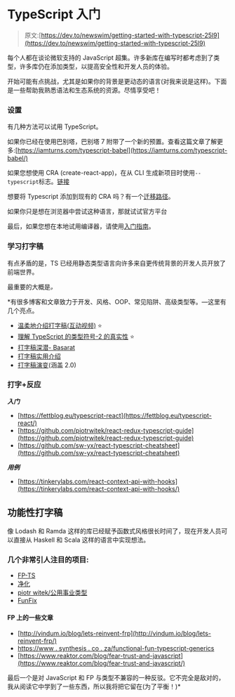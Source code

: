 # TypeScript 入门

> 原文:[https://dev.to/newswim/getting-started-with-typescript-25l9](https://dev.to/newswim/getting-started-with-typescript-25l9)

每个人都在谈论微软支持的 JavaScript 超集。许多新库在编写时都考虑到了类型，许多库仍在添加类型，以提高安全性和开发人员的体验。

开始可能有点挑战，尤其是如果你的背景是更动态的语言(对我来说是这样)。下面是一些帮助我熟悉语法和生态系统的资源。尽情享受吧！

### [](#setup)设置

有几种方法可以试用 TypeScript。

如果你已经在使用巴别塔，巴别塔 7 附带了一个新的预置。查看这篇文章了解更多:[https://iamturns.com/typescript-babel](https://iamturns.com/typescript-babel/)

如果您想使用 CRA (create-react-app)，在从 CLI 生成新项目时使用`--typescript`标志。[链接](https://facebook.github.io/create-react-app/docs/adding-typescript)

想要将 Typescript 添加到现有的 CRA 吗？有一个[迁移路径](https://vincenttunru.com/migrate-create-react-app-typescript-to-create-react-app/)。

如果你只是想在浏览器中尝试这种语言，那就试试官方平台

最后，如果您想在本地试用编译器，请使用[入门指南](https://www.typescriptlang.org/docs/tutorial.html)。

### [](#learning-typescript)学习打字稿

有点矛盾的是，TS 已经用静态类型语言向许多来自更传统背景的开发人员开放了前端世界。

最重要的大概是[](https://www.typescriptlang.org/docs/handbook/basic-types.html)*。*

 *有很多博客和文章致力于开发、风格、OOP、常见陷阱、高级类型等。—这里有几个亮点。

*   [温柔地介绍打字稿(互动视频)](https://scrimba.com/g/gintrototypescript) ⭐
*   [理解 TypeScript 的类型符号-2 的真实性](http://2ality.com/2018/04/type-notation-typescript.html) ⭐
*   [打字稿深潜- Basarat](https://basarat.gitbooks.io/typescript)
*   [打字稿实用介绍](https://auth0.com/blog/typescript-practical-introduction/)
*   [打字稿演变](https://blog.mariusschulz.com/series/typescript-evolution)(涵盖 2.0)

### [](#typescript-%C2%A0react)打字+反应

***入门***

*   [https://fettblog.eu/typescript-react](https://fettblog.eu/typescript-react/)
*   [https://github.com/piotrwitek/react-redux-typescript-guide](https://github.com/piotrwitek/react-redux-typescript-guide)
*   [https://github.com/sw-yx/react-typescript-cheatsheet](https://github.com/sw-yx/react-typescript-cheatsheet)

***用例***

*   [https://tinkerylabs.com/react-context-api-with-hooks](https://tinkerylabs.com/react-context-api-with-hooks/)

## [](#functional-typescript)功能性打字稿

像 Lodash 和 Ramda 这样的库已经赋予函数式风格很长时间了，现在开发人员可以直接从 Haskell 和 Scala 这样的语言中实现想法。

### [](#a-few-very-notable-projects)几个非常引人注目的项目:

*   [FP-TS](https://github.com/gcanti/fp-ts)
*   [净化](https://github.com/gigobyte/purify)
*   [piotr witek/公用事业类型](https://github.com/piotrwitek/utility-types)
*   [FunFix](https://github.com/funfix/funfix)

#### FP 上的一些文章

*   [http://vindum.io/blog/lets-reinvent-frp](http://vindum.io/blog/lets-reinvent-frp/)
*   [https://www . synthesis . co . za/functional-fun-typescript-generics](https://www.synthesis.co.za/functional-fun-typescript-generics/)
*   [https://www.reaktor.com/blog/fear-trust-and-javascript](https://www.reaktor.com/blog/fear-trust-and-javascript/)

最后一个是对 JavaScript 和 FP 与类型不兼容的一种反驳。它不完全是敌对的，我从阅读它中学到了一些东西，所以我将把它留在(为了平衡！)*